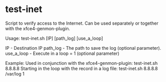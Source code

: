 test-inet
=================
Script to verify access to the Internet.
Can be used separately or together with the xfce4-genmon-plugin.

Usage: test-inet.sh [IP] [path_log] [use_a_loop]

IP         - Destination IP 
path_log   - The path to save the log (optional parameter). 
use_a_loop - Execute in a loop = 1 (optional parameter) 

Example:
Used in conjunction with the xfce4-genmon-plugin: test-inet.sh 8.8.8.8
Starting in the loop with the record in a log file: test-inet.sh 8.8.8.8 /var/log 1
     
     
